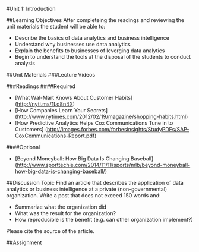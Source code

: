 #Unit 1: Introduction

##Learning Objectives
After completeing the readings and reviewing the unit materials the student will be able to:
* Describe the basics of data analytics and business intelligence
* Understand why businesses use data analytics
* Explain the benefits to businesses of leverging data analytics
* Begin to understand the tools at the disposal of the students to conduct analysis

##Unit Materials
###Lecture Videos

###Readings
####Required
* [What Wal-Mart Knows About Customer Habits] (http://nyti.ms/1Ld8n4X)
* [How Companies Learn Your Secrets] (http://www.nytimes.com/2012/02/19/magazine/shopping-habits.html)
* [How Predictive Analytics Helps Cox Communications Tune in to Customers] (http://images.forbes.com/forbesinsights/StudyPDFs/SAP-CoxCommunications-Report.pdf)

####Optional
* [Beyond Moneyball: How Big Data Is Changing Baseball] (http://www.sporttechie.com/2014/11/11/sports/mlb/beyond-moneyball-how-big-data-is-changing-baseball/)

##Discussion Topic
Find an article that describes the application of data analytics or business intelligence at a private (non-governmental) organization. Write a post that does not exceed 150 words and:
* Summarize what the organization did
* What was the result for the organization?
* How reproducible is the benefit (e.g. can other organization implement?)

Please cite the source of the article.

##Assignment

